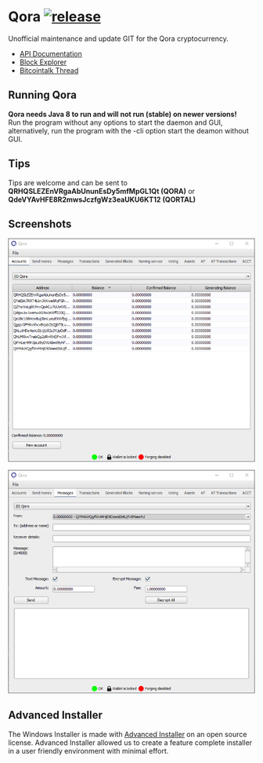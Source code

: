 # Qora [![release](https://img.shields.io/github/release/Qoracoin/Qora.svg)](https://github.com/Qoracoin/Qora/releases)
Unofficial maintenance and update GIT for the Qora cryptocurrency.

* [API Documentation](http://api.qora.org)
* [Block Explorer](http://node6.qora.org:9090/index/blockexplorer.html)
* [Bitcointalk Thread](https://bitcointalk.org/index.php?topic=1358722)

## Running Qora

**Qora needs Java 8 to run and will not run (stable) on newer versions!**  
Run the program without any options to start the daemon and GUI, alternatively, run the program with the -cli option start the deamon without GUI.

## Tips

Tips are welcome and can be sent to **QRHQSLEZEnVRgaAbUnunEsDy5mfMpGL1Qt (QORA)** or **QdeVYAvHFE8R2mwsJczfgWz3eaUKU6KT12 (QORTAL)**

## Screenshots

![Accounts](https://raw.githubusercontent.com/marcomoesman/Qora/master/screenshots/accounts.png "Accounts")

![Messages](https://raw.githubusercontent.com/marcomoesman/Qora/master/screenshots/messages.png "Messages")

## Advanced Installer

The Windows Installer is made with [Advanced Installer](http://advancedinstaller.com) on an open source license. Advanced Installer allowed us to create a feature complete installer in a user friendly environment with minimal effort.